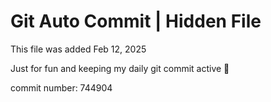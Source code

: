 # Git Auto Commit | Hidden File

This file was added Feb 12, 2025

Just for fun and keeping my daily git commit active 🤪

commit number: 744904
